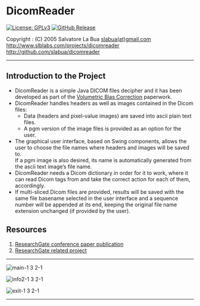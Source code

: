 # DicomReader
[![License: GPLv3](https://img.shields.io/badge/License-GPLv3-blue.svg)](https://www.gnu.org/licenses/gpl-3.0)
[![GitHub Release](https://img.shields.io/github/release/slabua/dicomreader.svg)](https://github.com/slabua/dicomreader/releases)

Copyright : (C) 2005 Salvatore La Bua [slabua(at)gmail.com](mailto:slabua@gmail.com)  
http://www.slblabs.com/projects/dicomreader  
http://github.com/slabua/dicomreader  

---

## Introduction to the Project

- DicomReader is a simple Java DICOM files decipher and it has been developed
  as part of the [Volumetric Bias Correction](http://dx.doi.org/10.1007/978-3-540-71457-6_48) paperwork.
- DicomReader handles headers as well as images contained in the Dicom files:
  - Data (headers and pixel-value images) are saved into ascii plain text files.
  - A pgm version of the image files is provided as an option for the user.
- The graphical user interface, based on Swing components, allows the user to
  choose the file names where headers and images will be saved to.  
  If a pgm image is also desired, its name is automatically generated from the
  ascii text image’s file name.
- DicomReader needs a Dicom dictionary in order for it to work, where it can
  read Dicom tags from and take the correct action for each of them,
  accordingly.
- If multi-sliced Dicom files are provided, results will be saved with the
  same file basename selected in the user interface and a sequence number will
  be appended at its end, keeping the original file name extension unchanged
  (if provided by the user).

## Resources

1. [ResearchGate conference paper publication](https://goo.gl/ZL4QGx)
2. [ResearchGate related project](https://goo.gl/um4tbP)

---

![main-1 3 2-1](https://f.cloud.github.com/assets/1002978/1172515/d81588e8-2122-11e3-873a-1e23af9af495.png)

![info2-1 3 2-1](https://f.cloud.github.com/assets/1002978/1211563/8853de7a-260b-11e3-86ef-c31fb65621e6.png)

![exit-1 3 2-1](https://f.cloud.github.com/assets/1002978/1172520/f5c08cbc-2122-11e3-8c03-0d3ff314c459.png)

---

